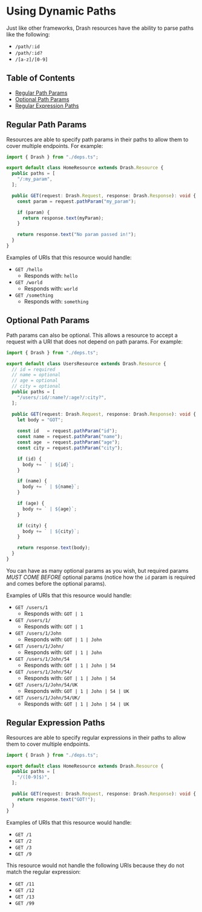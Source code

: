 # Using Dynamic Paths

Just like other frameworks, Drash resources have the ability to parse paths like
the following:

- `/path/:id`
- `/path/:id?`
- `/[a-z]/[0-9]`

## Table of Contents

- [Regular Path Params](#regular-path-params)
- [Optional Path Params](#optional-path-params)
- [Regular Expression Paths](#regular-expression-paths)

## Regular Path Params

Resources are able to specify path params in their paths to allow them to cover
multiple endpoints. For example:

```typescript
import { Drash } from "./deps.ts";

export default class HomeResource extends Drash.Resource {
  public paths = [
    "/:my_param",
  ];

  public GET(request: Drash.Request, response: Drash.Response): void {
    const param = request.pathParam("my_param");

    if (param) {
      return response.text(myParam);
    }

    return response.text("No param passed in!");
  }
}
```

Examples of URIs that this resource would handle:

- `GET /hello`
  - Responds with: `hello`
- `GET /world`
  - Responds with: `world`
- `GET /something`
  - Responds with: `something`

## Optional Path Params

Path params can also be optional. This allows a resource to accept a request
with a URI that does not depend on path params. For example:

```typescript
import { Drash } from "./deps.ts";

export default class UsersResource extends Drash.Resource {
  // id = required
  // name = optional
  // age = optional
  // city = optional
  public paths = [
    "/users/:id/:name?/:age?/:city?",
  ];

  public GET(request: Drash.Request, response: Drash.Response): void {
    let body = "GOT";
 
    const id   = request.pathParam("id");
    const name = request.pathParam("name");
    const age  = request.pathParam("age");
    const city = request.pathParam("city");

    if (id) {
      body += ` | ${id}`;
    }

    if (name) {
      body += ` | ${name}`;
    }

    if (age) {
      body += ` | ${age}`;
    }

    if (city) {
      body += ` | ${city}`;
    }

    return response.text(body);
  }
}
```

You can have as many optional params as you wish, but required params _MUST COME
BEFORE_ optional params (notice how the `id` param is required and comes before
the optional params).

Examples of URIs that this resource would handle:

- `GET /users/1`
  - Responds with: `GOT | 1`
- `GET /users/1/`
  - Responds with: `GOT | 1`
- `GET /users/1/John`
  - Responds with: `GOT | 1 | John`
- `GET /users/1/John/`
  - Responds with: `GOT | 1 | John`
- `GET /users/1/John/54`
  - Responds with: `GOT | 1 | John | 54`
- `GET /users/1/John/54/`
  - Responds with: `GOT | 1 | John | 54`
- `GET /users/1/John/54/UK`
  - Responds with: `GOT | 1 | John | 54 | UK`
- `GET /users/1/John/54/UK/`
  - Responds with: `GOT | 1 | John | 54 | UK`

## Regular Expression Paths

Resources are able to specify regular expressions in their paths to allow them
to cover multiple endpoints.

```typescript
import { Drash } from "./deps.ts";

export default class HomeResource extends Drash.Resource {
  public paths = [
    "/([0-9]$)",
  ];

  public GET(request: Drash.Request, response: Drash.Response): void {
    return response.text("GOT!");
  }
}
```

Examples of URIs that this resource would handle:

- `GET /1`
- `GET /2`
- `GET /3`
- `GET /9`

This resource would not handle the following URIs because they do not match the
regular expression:

* `GET /11`
* `GET /12`
* `GET /13`
* `GET /99`